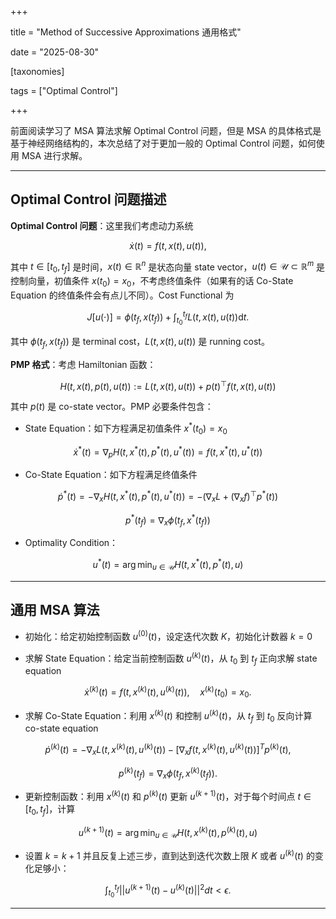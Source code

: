 +++

title = "Method of Successive Approximations 通用格式"

date = "2025-08-30"

[taxonomies]

tags = ["Optimal Control"]

+++

前面阅读学习了 MSA 算法求解 Optimal Control 问题，但是 MSA 的具体格式是基于神经网络结构的，本次总结了对于更加一般的 Optimal Control 问题，如何使用 MSA 进行求解。

---

## Optimal Control 问题描述

**Optimal Control 问题**：这里我们考虑动力系统

$$
\dot{x}(t) = f(t, x(t), u(t)),
$$

其中 $t \in [t_0, t_f]$ 是时间，$x(t) \in \mathbb{R}^n$ 是状态向量 state vector，$u(t) \in \mathcal{U} \subset \mathbb{R}^m$ 是控制向量，初值条件 $x(t_0) = x_0$，不考虑终值条件（如果有的话 Co-State Equation 的终值条件会有点儿不同）。Cost Functional 为

$$
J[u(\cdot)] = \phi(t_f, x(t_f)) + \int_{t_0}^{t_f} L(t, x(t), u(t))\mathrm{d}t.
$$

其中 $\phi(t_f, x(t_f))$ 是 terminal cost，$L(t, x(t), u(t))$ 是 running cost。

**PMP 格式**：考虑 Hamiltonian 函数：

$$
H(t,x(t),p(t),u(t)):=L(t,x(t),u(t))+p(t)^\top f(t,x(t),u(t))
$$

其中 $p(t)$ 是 co-state vector。PMP 必要条件包含：

- State Equation：如下方程满足初值条件 $x^\ast(t_0) = x_0$​

$$
\dot{x}^*(t)=\nabla_pH(t,x^*(t),p^*(t),u^*(t))=f(t,x^*(t),u^*(t))
$$

- Co-State Equation：如下方程满足终值条件

$$
\dot{p}^*(t)=-\nabla_xH(t,x^*(t),p^*(t),u^*(t))=-\left(\nabla_xL+(\nabla_xf)^\top p^*(t)\right)
$$

$$
p^*(t_f)=\nabla_x\phi(t_f,x^*(t_f))
$$

- Optimality Condition：

$$
u^*(t)=\arg\min_{u\in \mathcal{U}}H(t,x^*(t),p^*(t),u)
$$

---

## 通用 MSA 算法

- 初始化：给定初始控制函数 $u^{(0)}(t)$，设定迭代次数 $K$，初始化计数器 $k = 0$

- 求解 State Equation：给定当前控制函数 $u^{(k)}(t)$，从 $t_0$ 到 $t_f$ 正向求解 state equation

$$
\dot{x}^{(k)}(t)=f(t,x^{(k)}(t),u^{(k)}(t)), \quad x^{(k)}(t_0) = x_0.
$$

- 求解 Co-State Equation：利用 $x^{(k)}(t)$ 和控制 $u^{(k)}(t)$，从 $t_f$ 到 $t_0$ 反向计算 co-state equation

$$
\dot{p}^{(k)}(t)=-\nabla_xL(t,x^{(k)}(t),u^{(k)}(t))-\left[\nabla_xf(t,x^{(k)}(t),u^{(k)}(t))\right]^Tp^{(k)}(t),
$$

$$
p^{(k)}(t_f)=\nabla_x\phi(t_f,x^{(k)}(t_f)).
$$

- 更新控制函数：利用 $x^{(k)}(t)$ 和 $p^{(k)}(t)$ 更新 $u^{(k+1)}(t)$，对于每个时间点 $t \in [t_0, t_f]$，计算

$$
u^{(k+1)}(t)=\arg\min_{u\in \mathcal{U}}H(t,x^{(k)}(t),p^{(k)}(t),u)
$$

- 设置 $k = k+1$ 并且反复上述三步，直到达到迭代次数上限 $K$ 或者 $u^{(k)}(t)$ 的变化足够小：

$$
\int_{t_0}^{t_f}||u^{(k+1)}(t)-u^{(k)}(t)||^2dt<\epsilon.
$$

---

‍
